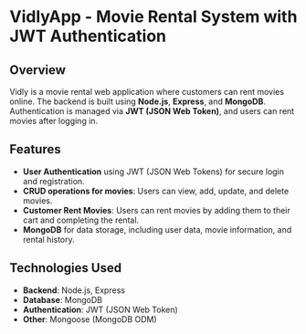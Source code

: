 # VidlyApp - Movie Rental System with JWT Authentication

## Overview
Vidly is a movie rental web application where customers can rent movies online. The backend is built using **Node.js**, **Express**, and **MongoDB**. Authentication is managed via **JWT (JSON Web Token)**, and users can rent movies after logging in.

## Features
- **User Authentication** using JWT (JSON Web Tokens) for secure login and registration.
- **CRUD operations for movies**: Users can view, add, update, and delete movies.
- **Customer Rent Movies**: Users can rent movies by adding them to their cart and completing the rental.
- **MongoDB** for data storage, including user data, movie information, and rental history.

## Technologies Used
- **Backend**: Node.js, Express
- **Database**: MongoDB
- **Authentication**: JWT (JSON Web Token)
- **Other**: Mongoose (MongoDB ODM)


